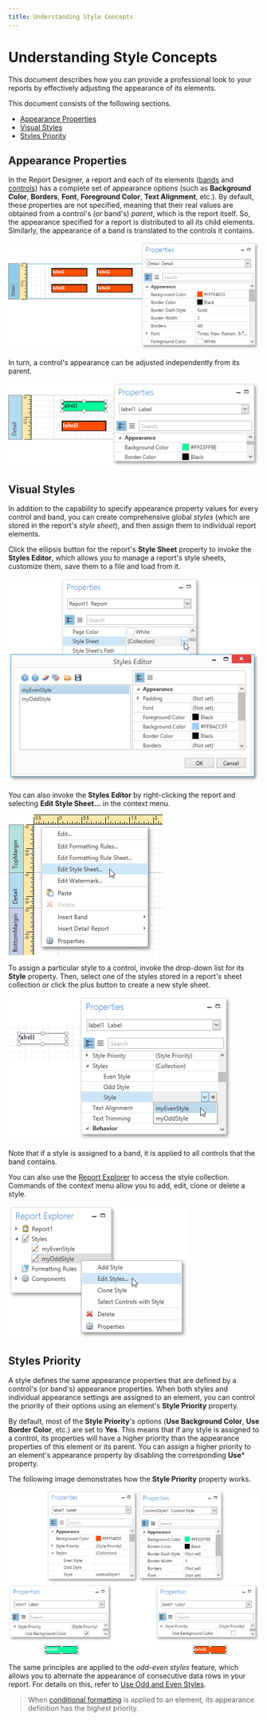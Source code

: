 ```yaml
---
title: Understanding Style Concepts
---
```

# Understanding Style Concepts
This document describes how you can provide a professional look to your reports by effectively adjusting the appearance of its elements.

This document consists of the following sections.
* [Appearance Properties](#properties)
* [Visual Styles](#styles)
* [Styles Priority](#priority)

<a name="properties"/>

## Appearance Properties
In the Report Designer, a report and each of its elements ([bands](../../../../../../interface-elements-for-desktop/articles/report-designer/report-designer-for-wpf/report-elements/report-bands.md) and [controls](../../../../../../interface-elements-for-desktop/articles/report-designer/report-designer-for-wpf/report-elements/report-controls.md)) has a complete set of appearance options (such as **Background Color**, **Borders**, **Font**, **Foreground Color**, **Text Alignment**, etc.). By default, these properties are not specified, meaning that their real values are obtained from a control's (or band's) _parent_, which is the report itself. So, the appearance specified for a report is distributed to all its child elements. Similarly, the appearance of a band is translated to the controls it contains.

![EUD_WpfReportDesigner_Appearance_1](../../../../../images/Img123622.png)

In turn, a control's appearance can be adjusted independently from its parent.

![EUD_WpfReportDesigner_Appearance_2](../../../../../images/Img123623.png)

<a name="styles"/>

## Visual Styles
In addition to the capability to specify appearance property values for every control and band, you can create comprehensive global _styles_ (which are stored in the report's _style sheet_), and then assign them to individual report elements.

Click the ellipsis button for the report's **Style Sheet** property to invoke the **Styles Editor**, which allows you to manage a report's style sheets, customize them, save them to a file and load from it.

![EUD_WpfReportDesigner_Appearance_3](../../../../../images/Img123624.png)

You can also invoke the **Styles Editor** by right-clicking the report and selecting **Edit Style Sheet...** in the context menu.

![EUD_WpfReportDesigner_Appearance_3a](../../../../../images/Img123876.png)

To assign a particular style to a control, invoke the drop-down list for its **Style** property. Then, select one of the styles stored in a report's sheet collection or click the plus button to create a new style sheet.

![EUD_WpfReportDesigner_Appearance_4](../../../../../images/Img123625.png)

Note that if a style is assigned to a band, it is applied to all controls that the band contains.

You can also use the [Report Explorer](../../../../../../interface-elements-for-desktop/articles/report-designer/report-designer-for-wpf/interface-elements/report-explorer.md) to access the style collection. Commands of the context menu allow you to add, edit, clone or delete a style.

![EUD_WpfReportDesigner_Appearance_5](../../../../../images/Img123626.png)

<a name="priority"/>

## Styles Priority
A style defines the same appearance properties that are defined by a control's (or band's) appearance properties. When both styles and individual appearance settings are assigned to an element, you can control the priority of their options using an element's **Style Priority** property.

By default, most of the **Style Priority**'s options (**Use Background Color**, **Use Border Color**, etc.) are set to **Yes**. This means that if any style is assigned to a control, its properties will have a higher priority than the appearance properties of this element or its parent. You can assign a higher priority to an element's appearance property by disabling the corresponding **Use*** property.

The following image demonstrates how the **Style Priority** property works.

![EUD_WpfReportDesigner_StylePriority](../../../../../images/Img124176.png)

The same principles are applied to the _odd-even styles_ feature, which allows you to alternate the appearance of consecutive data rows in your report. For details on this, refer to [Use Odd and Even Styles](../../../../../../interface-elements-for-desktop/articles/report-designer/report-designer-for-wpf/creating-reports/appearance-customization/use-odd-and-even-styles.md).

> When [conditional formatting](../../../../../../interface-elements-for-desktop/articles/report-designer/report-designer-for-wpf/creating-reports/appearance-customization/conditionally-change-a-control's-appearance.md) is applied to an element, its appearance definition has the highest priority.